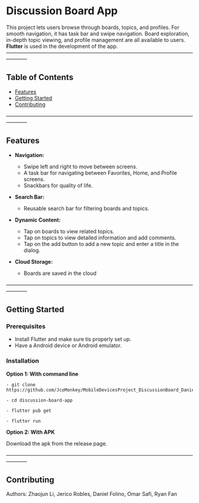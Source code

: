 # Discussion Board App

This project lets users browse through boards, topics, and profiles. For smooth navigation, it has task bar and swipe navigation. Board exploration, in-depth topic viewing, and profile management are all available to users. **Flutter** is used in the development of the app.
————————————————————————————————————————
## Table of Contents
- [Features](#features)
- [Getting Started](#getting-started)
- [Contributing](#contributing)

————————————————————————————————————————

## Features

- **Navigation:**
  - Swipe left and right to move between screens.
  - A task bar for navigating between Favorites, Home, and Profile screens.
  - Snackbars for quality of life.

- **Search Bar:**
  - Reusable search bar for filtering boards and topics.

- **Dynamic Content:**
  - Tap on boards to view related topics.
  - Tap on topics to view detailed information and add comments.
  - Tap on the add button to add a new topic and enter a title in the dialog.

- **Cloud Storage:**
  - Boards are saved in the cloud


————————————————————————————————————————

## Getting Started

### Prerequisites
- Install Flutter and make sure tis properly set up.
- Have a Android device or Android emulator.

### Installation

**Option 1: With command line**
```
- git clone https://github.com/JcoMonkey/MobileDevicesProject_DiscussionBoard_DanielFolino_JericoRobles_ZhaojunLi_WingyatFan_OmarSafi.git
```
```
- cd discussion-board-app
```
```
- flutter pub get
```
```
- flutter run
```

**Option 2: With APK**

Download the apk from the release page.

————————————————————————————————————————

## Contributing

Authors: Zhaojun Li, Jerico Robles, Daniel Folino, Omar Safi, Ryan Fan
